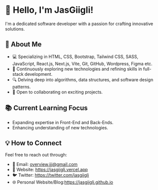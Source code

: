 # 👋 Hello, I'm JasGiigli!

I'm a dedicated software developer with a passion for crafting innovative solutions.

## 👀 About Me
- 💻 Specializing in HTML, CSS, Bootstrap, Tailwind CSS, SASS, JavaScript, React.js, Next.js, Vite, Git, GitHub, Wordpress, Figma etc.
- 🌱 Continuously exploring new technologies and refining skills in full-stack development.
- 🔍 Delving deep into algorithms, data structures, and software design patterns.
- 🤝 Open to collaborating on exciting projects.

## 📚 Current Learning Focus
- Expanding expertise in Front-End and Back-Ends.
- Enhancing understanding of new technologies.

## 💡 How to Connect
Feel free to reach out through:
- 📧 Email: overview.jjj@gmail.com
- 💼 Website: https://jasgiigli.vercel.app
- 🐦 Twitter: https://twitter.com/jasgiigli
- 🌐 Personal Website/Blog:https://jasgiigli.github.io


